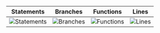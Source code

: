| Statements                  | Branches                | Functions                 | Lines             |
| --------------------------- | ----------------------- | ------------------------- | ----------------- |
| ![Statements](https://img.shields.io/badge/statements-98.81%25-brightgreen.svg?style=for-the-badge&logo=jest) | ![Branches](https://img.shields.io/badge/branches-96.87%25-brightgreen.svg?style=for-the-badge&logo=jest) | ![Functions](https://img.shields.io/badge/functions-96.1%25-brightgreen.svg?style=for-the-badge&logo=jest) | ![Lines](https://img.shields.io/badge/lines-98.98%25-brightgreen.svg?style=for-the-badge&logo=jest) |